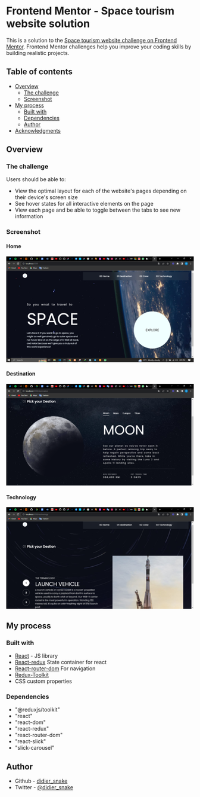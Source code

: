 # Frontend Mentor - Space tourism website solution

This is a solution to the [Space tourism website challenge on Frontend Mentor](https://www.frontendmentor.io/challenges/space-tourism-multipage-website-gRWj1URZ3). Frontend Mentor challenges help you improve your coding skills by building realistic projects. 

## Table of contents

- [Overview](#overview)
  - [The challenge](#the-challenge)
  - [Screenshot](#screenshot)
- [My process](#my-process)
  - [Built with](#built-with)
  - [Dependencies](#dependencies)
  - [Author](#author)
- [Acknowledgments](#acknowledgments)

## Overview

### The challenge

Users should be able to:

- View the optimal layout for each of the website's pages depending on their device's screen size
- See hover states for all interactive elements on the page
- View each page and be able to toggle between the tabs to see new information

### Screenshot

#### Home
![Home](./space_1.PNG)
#### Destination
![Destination](./space_2.PNG)
#### Technology
![Technology](./space_3.PNG)

## My process

### Built with

- [React](https://reactjs.org/) - JS library
- [React-redux](https://react-redux.js.org/) State container for react
- [React-router-dom](https://www.npmjs.com/package/react-router-dom) For navigation
- [Redux-Toolkit](https://redux-toolkit.js.org/) 
- CSS custom properties
### Dependencies 

- "@reduxjs/toolkit"
- "react"
- "react-dom"
- "react-redux"
- "react-router-dom"
- "react-slick"
- "slick-carousel"
## Author

- Github - [didier_snake](github.com/didier_snake)
- Twitter - [@didier_snake](https://www.twitter.com/didier_snake)



